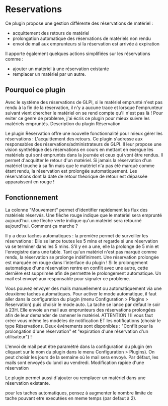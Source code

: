 # Reservations #

Ce plugin propose une gestion différente des réservations de matériel :

- acquittement des retours de matériel
- prolongation automatique des réservations de matériels non rendu
- envoi de mail aux emprunteurs si la réservation est arrivée à expiration

Il apporte également quelques actions simplifiées sur les réservations comme :

- ajouter un matériel à une réservation existante
- remplacer un matériel par un autre.

## Pourquoi ce plugin ##

Avec le système des réservations de GLPI, si le matériel emprunté n'est pas rendu à la fin de la réservation, il n'y a aucune trace et lorsque l'emprunteur suivant vient chercher le matériel on se rend compte qu'il n'est pas là ! Pour eviter ce genre de probleme, j'ai écris ce plugin pour mieux suivre les matériels empruntés.
Description du plugin Réservation

Le plugin Réservation offre une nouvelle fonctionnalité pour mieux gérer les réservations : L'acquittement des retours.
Ce plugin s'adresse aux responsables des réservations/administrateurs de GLPI. Il leur propose une vision synthétique des réservations en cours en mettant en exergue les matériels qui sont empruntés dans la journée et ceux qui vont être rendus.
Il permet d'acquitter le retour d'un matériel. Si jamais la réservation d'un matériel touche à sa fin mais que le matériel n'a pas été marqué comme étant rendu, la réservation est prolongée automatiquement. Les réservations dont la date de retour théorique de retour est dépassée apparaissent en rouge !

## Fonctionnement ##

La colonne "Mouvement" permet d'identifier rapidement les flux des matériels réservés. Une flèche rouge indique que le matériel sera emprunté aujourd'hui. une flèche verte indique qu'un matériel sera retourné aujourd'hui.
Comment ça marche ?

Il y a deux taches automatiques :
la première permet de surveiller les réservations : Elle se lance toutes les 5 mins et regarde si une réservation va se terminer dans les 5 mins. S'il y en a une, elle la prolonge de 5 min et l'enregistre dans une table. Tant qu'un matériel n'est pas marqué comme rendu, la réservation se prolonge indéfiniment. Une réservation prolongée est marquée en rouge dans l'interface du plugin !
Si le prolongement automatique d'une réservation rentre en conflit avec une autre, cette dernière est supprimée afin de permettre le prolongement automatique. Un mail est envoyé aux responsable pour signaler ce problème.

Vous pouvez envoyer des mails manuellement ou automatiquement via une deuxième taches automatiques.
Pour activer le mode automatique, il faut aller dans la configuration du plugin (menu Configuration > Plugins > Reservation) puis choisir le mode auto.
La tache se lance par défaut le soir à 23H. Elle envoie un mail aux emprunteurs des réservations prolongées afin de leur demander de ramener le matériel.
ATTENTION ! Il vous faut créer vous même les modèles de notification ET les notifications (choisir le type Réservations. Deux événements sont disponibles : "Conflit pour la prolongation d'une réservation" et "expiration d'une réservation d'un utilisateur") !

L'envoi de mail peut être paramétré dans la configuration du plugin (en cliquant sur le nom du plugin dans le menu Configuration > Plugins).
On peut choisir les jours de la semaine où le mail sera envoyé. Par défaut, les mails sont envoyés du lundi au vendredi.
Modification rapide d'une réservation

Le plugin permet aussi d'ajouter ou remplacer un matériel dans une réservation existante.

<aside class="warning">
pour les taches automatiques, pensez à augmenter le nombre limite de tache pouvant etre executées en meme temps (par defaut à 2).
</aside>